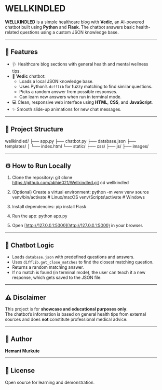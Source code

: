 # WELLKINDLED

**WELLKINDLED** is a simple healthcare blog with **Vedic**, an AI-powered chatbot built using **Python** and **Flask**. The chatbot answers basic health-related questions using a custom JSON knowledge base.

---

## 🚀 Features

- 🩺 Healthcare blog sections with general health and mental wellness tips.
- 🤖 **Vedic** chatbot:
  - Loads a local JSON knowledge base.
  - Uses Python’s `difflib` for fuzzy matching to find similar questions.
  - Picks a random answer from possible responses.
  - Can learn new answers when run in terminal mode.
- 💻 Clean, responsive web interface using **HTML**, **CSS**, and **JavaScript**.
- ✨ Smooth slide-up animations for new chat messages.

---

## 📂 Project Structure

wellkindled/
├── app.py
├── chatbot.py
├── database.json
├── templates/
│ └── index.html
└── static/
├── css/
├── js/
├── images/


---

## ⚙️ How to Run Locally

1. Clone the repository:
git clone https://github.com/abhie021/Wellkindled.git
cd wellkindled

2. (Optional) Create a virtual environment:
python -m venv venv
source venv/bin/activate # Linux/macOS
venv\Scripts\activate # Windows


3. Install dependencies:
pip install Flask

4. Run the app:
python app.py


5. Open [http://127.0.0.1:5000](http://127.0.0.1:5000) in your browser.

---

## 🧩 Chatbot Logic

- Loads `database.json` with predefined questions and answers.
- Uses `difflib.get_close_matches` to find the closest matching question.
- Returns a random matching answer.
- If no match is found (in terminal mode), the user can teach it a new response, which gets saved to the JSON file.

---

## ⚠️ Disclaimer

This project is for **showcase and educational purposes only**.  
The chatbot’s information is based on general health tips from external sources and does **not** constitute professional medical advice.

---

## 📌 Author

**Hemant Murkute**

---

## 📖 License

Open source for learning and demonstration.
